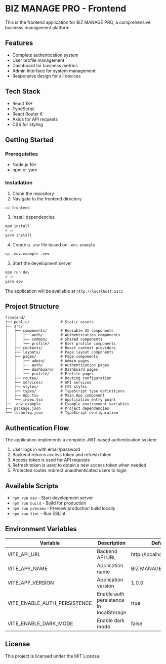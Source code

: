 # BIZ MANAGE PRO - Frontend

This is the frontend application for BIZ MANAGE PRO, a comprehensive business management platform.

## Features

- Complete authentication system
- User profile management
- Dashboard for business metrics
- Admin interface for system management
- Responsive design for all devices

## Tech Stack

- React 18+
- TypeScript
- React Router 6
- Axios for API requests
- CSS for styling

## Getting Started

### Prerequisites

- Node.js 16+ 
- npm or yarn

### Installation

1. Clone the repository
2. Navigate to the frontend directory
```bash
cd frontend
```

3. Install dependencies
```bash
npm install
# or
yarn install
```

4. Create a `.env` file based on `.env.example`
```bash
cp .env.example .env
```

5. Start the development server
```bash
npm run dev
# or
yarn dev
```

The application will be available at `http://localhost:5173`

## Project Structure

```
frontend/
├── public/              # Static assets
├── src/
│   ├── components/      # Reusable UI components
│   │   ├── auth/        # Authentication components
│   │   ├── common/      # Shared components
│   │   └── profile/     # User profile components
│   ├── contexts/        # React context providers
│   ├── layouts/         # Page layout components
│   ├── pages/           # Page components
│   │   ├── admin/       # Admin pages
│   │   ├── auth/        # Authentication pages
│   │   ├── dashboard/   # Dashboard pages
│   │   └── profile/     # Profile pages
│   ├── routes/          # Routing configuration
│   ├── services/        # API services
│   ├── styles/          # CSS styles
│   ├── types/           # TypeScript type definitions
│   ├── App.tsx          # Main App component
│   └── index.tsx        # Application entry point
├── .env.example         # Example environment variables
├── package.json         # Project dependencies
└── tsconfig.json        # TypeScript configuration
```

## Authentication Flow

The application implements a complete JWT-based authentication system:

1. User logs in with email/password
2. Backend returns access token and refresh token
3. Access token is used for API requests
4. Refresh token is used to obtain a new access token when needed
5. Protected routes redirect unauthenticated users to login

## Available Scripts

- `npm run dev` - Start development server
- `npm run build` - Build for production
- `npm run preview` - Preview production build locally
- `npm run lint` - Run ESLint

## Environment Variables

| Variable | Description | Default |
|----------|-------------|---------|
| VITE_API_URL | Backend API URL | http://localhost:8000/api |
| VITE_APP_NAME | Application name | BIZ MANAGE PRO |
| VITE_APP_VERSION | Application version | 1.0.0 |
| VITE_ENABLE_AUTH_PERSISTENCE | Enable auth persistence in localStorage | true |
| VITE_ENABLE_DARK_MODE | Enable dark mode | false |

## License

This project is licensed under the MIT License.
